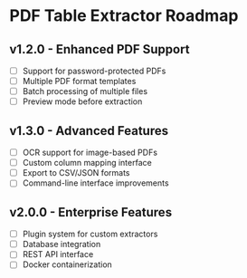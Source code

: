 # PDF Table Extractor Roadmap

## v1.2.0 - Enhanced PDF Support
- [ ] Support for password-protected PDFs
- [ ] Multiple PDF format templates
- [ ] Batch processing of multiple files
- [ ] Preview mode before extraction

## v1.3.0 - Advanced Features
- [ ] OCR support for image-based PDFs
- [ ] Custom column mapping interface
- [ ] Export to CSV/JSON formats
- [ ] Command-line interface improvements

## v2.0.0 - Enterprise Features
- [ ] Plugin system for custom extractors
- [ ] Database integration
- [ ] REST API interface
- [ ] Docker containerization

